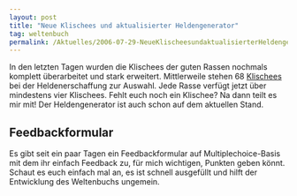 ```yaml
---
layout: post
title: "Neue Klischees und aktualisierter Heldengenerator"
tag: weltenbuch
permalink: /Aktuelles/2006-07-29-NeueKlischeesundaktualisierterHeldengenerator
---
```


<p>In den letzten Tagen wurden die Klischees der guten Rassen nochmals komplett &uuml;berarbeitet und stark erweitert. Mittlerweile stehen 68 <a href="/v1/regelwerk/klischees">Klischees</a> bei der Heldenerschaffung zur Auswahl. Jede Rasse verf&uuml;gt jetzt &uuml;ber mindestens vier Klischees. Fehlt euch noch ein Klischee? Na dann teilt es mir mit! Der Heldengenerator ist auch schon auf dem aktuellen Stand.</p>
<h2>Feedbackformular</h2>
<p>Es gibt seit ein paar Tagen ein Feedbackformular auf Multiplechoice-Basis mit dem ihr einfach Feedback zu, f&uuml;r mich wichtigen, Punkten geben k&ouml;nnt. Schaut es euch einfach mal an, es ist schnell ausgef&uuml;llt und hilft der Entwicklung des Weltenbuchs ungemein.</p>

